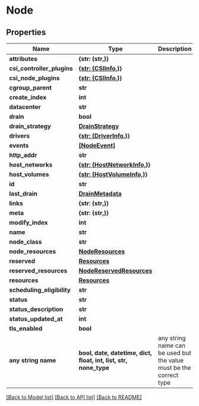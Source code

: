 # Node


## Properties
Name | Type | Description | Notes
------------ | ------------- | ------------- | -------------
**attributes** | **{str: (str,)}** |  | [optional] 
**csi_controller_plugins** | [**{str: (CSIInfo,)}**](CSIInfo.md) |  | [optional] 
**csi_node_plugins** | [**{str: (CSIInfo,)}**](CSIInfo.md) |  | [optional] 
**cgroup_parent** | **str** |  | [optional] 
**create_index** | **int** |  | [optional] 
**datacenter** | **str** |  | [optional] 
**drain** | **bool** |  | [optional] 
**drain_strategy** | [**DrainStrategy**](DrainStrategy.md) |  | [optional] 
**drivers** | [**{str: (DriverInfo,)}**](DriverInfo.md) |  | [optional] 
**events** | [**[NodeEvent]**](NodeEvent.md) |  | [optional] 
**http_addr** | **str** |  | [optional] 
**host_networks** | [**{str: (HostNetworkInfo,)}**](HostNetworkInfo.md) |  | [optional] 
**host_volumes** | [**{str: (HostVolumeInfo,)}**](HostVolumeInfo.md) |  | [optional] 
**id** | **str** |  | [optional] 
**last_drain** | [**DrainMetadata**](DrainMetadata.md) |  | [optional] 
**links** | **{str: (str,)}** |  | [optional] 
**meta** | **{str: (str,)}** |  | [optional] 
**modify_index** | **int** |  | [optional] 
**name** | **str** |  | [optional] 
**node_class** | **str** |  | [optional] 
**node_resources** | [**NodeResources**](NodeResources.md) |  | [optional] 
**reserved** | [**Resources**](Resources.md) |  | [optional] 
**reserved_resources** | [**NodeReservedResources**](NodeReservedResources.md) |  | [optional] 
**resources** | [**Resources**](Resources.md) |  | [optional] 
**scheduling_eligibility** | **str** |  | [optional] 
**status** | **str** |  | [optional] 
**status_description** | **str** |  | [optional] 
**status_updated_at** | **int** |  | [optional] 
**tls_enabled** | **bool** |  | [optional] 
**any string name** | **bool, date, datetime, dict, float, int, list, str, none_type** | any string name can be used but the value must be the correct type | [optional]

[[Back to Model list]](../README.md#documentation-for-models) [[Back to API list]](../README.md#documentation-for-api-endpoints) [[Back to README]](../README.md)


